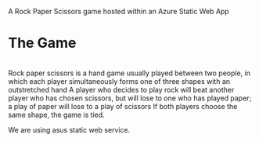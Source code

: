A Rock Paper Scissors game hosted within an Azure Static Web App
# The Game
<br>
Rock paper scissors is a hand game usually played between two people, in which each player simultaneously forms one of three shapes with an outstretched hand
A player who decides to play rock will beat another player who has chosen scissors, but will lose to one who has played paper; a play of paper will lose to a play of scissors
If both players choose the same shape, the game is tied.

We are using asus static web service.



